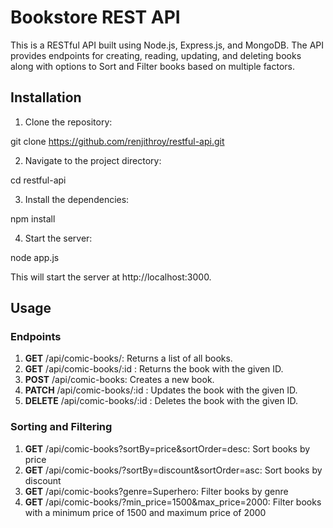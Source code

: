 
# Bookstore REST API
This is a RESTful API built using Node.js, Express.js, and MongoDB. The API provides endpoints for creating, reading, updating, and deleting books along with options to Sort and Filter books based on multiple factors.

## Installation

1. Clone the repository:

git clone https://github.com/renjithroy/restful-api.git

2. Navigate to the project directory:

cd restful-api

3. Install the dependencies:

npm install

4. Start the server:

node app.js

This will start the server at http://localhost:3000.

## Usage

### Endpoints

1. **GET** /api/comic-books/: Returns a list of all books. 
2. **GET** /api/comic-books/:id : Returns the book with the given ID. 
3. **POST** /api/comic-books: Creates a new book. 
4. **PATCH** /api/comic-books/:id : Updates the book with the given ID. 
5. **DELETE** /api/comic-books/:id : Deletes the book with the given ID.

### Sorting and Filtering

1. **GET** /api/comic-books?sortBy=price&sortOrder=desc: Sort books by price
2. **GET** /api/comic-books/?sortBy=discount&sortOrder=asc: Sort books by discount 
3. **GET** /api/comic-books?genre=Superhero: Filter books by genre
4. **GET** /api/comic-books/?min_price=1500&max_price=2000: Filter books with a minimum price of 1500 and maximum price of 2000
